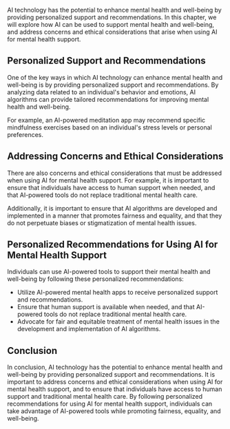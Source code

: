 
AI technology has the potential to enhance mental health and well-being by providing personalized support and recommendations. In this chapter, we will explore how AI can be used to support mental health and well-being, and address concerns and ethical considerations that arise when using AI for mental health support.

Personalized Support and Recommendations
----------------------------------------

One of the key ways in which AI technology can enhance mental health and well-being is by providing personalized support and recommendations. By analyzing data related to an individual's behavior and emotions, AI algorithms can provide tailored recommendations for improving mental health and well-being.

For example, an AI-powered meditation app may recommend specific mindfulness exercises based on an individual's stress levels or personal preferences.

Addressing Concerns and Ethical Considerations
----------------------------------------------

There are also concerns and ethical considerations that must be addressed when using AI for mental health support. For example, it is important to ensure that individuals have access to human support when needed, and that AI-powered tools do not replace traditional mental health care.

Additionally, it is important to ensure that AI algorithms are developed and implemented in a manner that promotes fairness and equality, and that they do not perpetuate biases or stigmatization of mental health issues.

Personalized Recommendations for Using AI for Mental Health Support
-------------------------------------------------------------------

Individuals can use AI-powered tools to support their mental health and well-being by following these personalized recommendations:

* Utilize AI-powered mental health apps to receive personalized support and recommendations.
* Ensure that human support is available when needed, and that AI-powered tools do not replace traditional mental health care.
* Advocate for fair and equitable treatment of mental health issues in the development and implementation of AI algorithms.

Conclusion
----------

In conclusion, AI technology has the potential to enhance mental health and well-being by providing personalized support and recommendations. It is important to address concerns and ethical considerations when using AI for mental health support, and to ensure that individuals have access to human support and traditional mental health care. By following personalized recommendations for using AI for mental health support, individuals can take advantage of AI-powered tools while promoting fairness, equality, and well-being.

